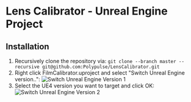 # Lens Calibrator - Unreal Engine Project


## Installation
1. Recursively clone the repository via:
```git clone --branch master --recursive git@github.com:Polypulse/LensCalibrator.git```
2. Right click FilmCalibrator.uproject and select "Switch Unreal Engine version..":
![Switch Unreal Engine Version 1](./Resources/switch_ue4_version-1.png)
3. Select the UE4 version you want to target and click OK:
![Switch Unreal Engine Version 2](./Resources/switch_ue4_version-2.png)
